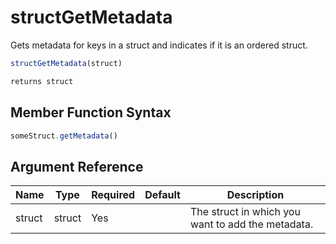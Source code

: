 # structGetMetadata

Gets metadata for keys in a struct and indicates if it is an ordered struct.

```javascript
structGetMetadata(struct)
```

```javascript
returns struct
```

## Member Function Syntax

```javascript
someStruct.getMetadata()
```

## Argument Reference

| Name | Type | Required | Default | Description |
| --- | --- | --- | --- | --- |
| struct | struct | Yes |  | The struct in which you want to add the metadata. |
